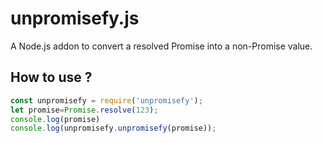 # unpromisefy.js
A Node.js addon to convert a resolved Promise into a non-Promise value.

## How to use ?

```javascript
const unpromisefy = require('unpromisefy');
let promise=Promise.resolve(123);
console.log(promise)
console.log(unpromisefy.unpromisefy(promise));
```